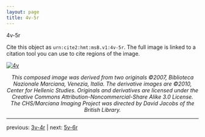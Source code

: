 ```yaml
---
layout: page
title: 4v-5r
---
```


4v-5r

Cite this object as `urn:cite2:hmt:msB.v1:4v-5r`. The full image is linked to a citation tool you can use to cite regions of the image.

[![4v](http://www.homermultitext.org/iipsrv?IIIF=/project/homer/pyramidal/deepzoom/hmt/vbbifolio/v1/vb_4v_5r.tif/full/800,/0/default.jpg)](http://www.homermultitext.org/ict2/?urn=urn:cite2:hmt:vbbifolio.v1:vb_4v_5r) 

<p style="text-align: center; font-style: italic;">This composed image was derived from two originals ©2007, Biblioteca Nazionale Marciana, Venezia, Italia. The derivative images are ©2010, Center for Hellenic Studies. Originals and derivatives are licensed under the Creative Commons Attribution-Noncommercial-Share Alike 3.0 License. The CHS/Marciana Imaging Project was directed by David Jacobs of the British Library.</p>

---

previous: [3v-4r](../3v-4r/) | next: [5v-6r](../5v-6r/)